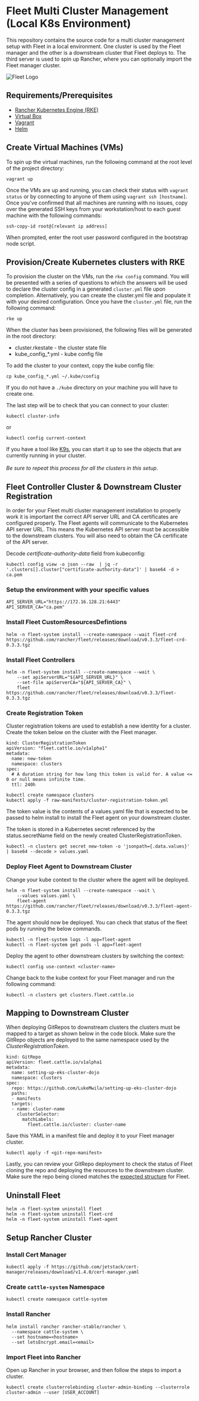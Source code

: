 # Fleet Multi Cluster Management (Local K8s Environment)
This repository contains the source code for a multi cluster management setup with Fleet in a local environment.
One cluster is used by the Fleet manager and the other is a downstream cluster that Fleet deploys to. The third server is used to spin up Rancher, where you can optionally import the Fleet manager cluster.

![Fleet Logo](Fleet.png)

## Requirements/Prerequisites
- [Rancher Kubernetes Engine (RKE)](https://rancher.com/docs/rke/latest/en/installation/)
- [Virtual Box](https://www.virtualbox.org/wiki/Downloads)
- [Vagrant](https://www.vagrantup.com/docs/installation)
- [Helm](https://helm.sh/docs/intro/install/)

## Create Virtual Machines (VMs)
To spin up the virtual machines, run the following command at the root level of the project directory:
```
vagrant up
```
Once the VMs are up and running, you can check their status with `vagrant status` or by connecting to anyone of them using `vagrant ssh [hostname]`. Once you've confirmed that all machines are running with no issues, copy over the generated SSH keys from your workstation/host to each guest machine with the following commands:
```
ssh-copy-id root@[relevant ip address]
```
When prompted, enter the root user password configured in the bootstrap node script.

## Provision/Create Kubernetes clusters with RKE
To provision the cluster on the VMs, run the `rke config` command. You will be presented with a series of questions to which the answers will be used to declare the cluster config in a generated `cluster.yml` file upon completion. Alternatively, you can create the cluster.yml file and populate it with your desired configuration. Once you have the `cluster.yml` file, run the following command:
```
rke up
```
When the cluster has been provisioned, the following files will be generated in the root directory:
- cluster.rkestate - the cluster state file 
- kube_config_*.yml - kube config file

To add the cluster to your context, copy the kube config file:
```
cp kube_config_*.yml ~/.kube/config
```
If you do not have a `./kube` directory on your machine you will have to create one. 

The last step will be to check that you can connect to your cluster:
```
kubectl cluster-info
```
or
```
kubectl config current-context
```
If you have a tool like [K9s](https://k9scli.io/), you can start it up to see the objects that are currently running in your cluster. 
<br><br>*Be sure to repeat this process for all the clusters in this setup*.

## Fleet Controller Cluster & Downstream Cluster Registration
In order for your Fleet multi cluster management installation to properly work it is important the correct API server URL and CA certificates are configured properly. The Fleet agents will communicate to the Kubernetes API server URL. This means the Kubernetes API server must be accessible to the downstream clusters. You will also need to obtain the CA certificate of the API server.

Decode *certificate-authority-data* field from kubeconfig:
```
kubectl config view -o json --raw  | jq -r '.clusters[].cluster["certificate-authority-data"]' | base64 -d > ca.pem
```

### Setup the environment with your specific values
```
API_SERVER_URL="https://172.16.128.21:6443"
API_SERVER_CA="ca.pem"
```

### Install Fleet CustomResourcesDefintions
```
helm -n fleet-system install --create-namespace --wait fleet-crd https://github.com/rancher/fleet/releases/download/v0.3.3/fleet-crd-0.3.3.tgz
```

### Install Fleet Controllers
```
helm -n fleet-system install --create-namespace --wait \
    --set apiServerURL="${API_SERVER_URL}" \
    --set-file apiServerCA="${API_SERVER_CA}" \
    fleet https://github.com/rancher/fleet/releases/download/v0.3.3/fleet-0.3.3.tgz
```

### Create Registration Token
Cluster registration tokens are used to establish a new identity for a cluster. Create the token below on the cluster with the Fleet manager.
```
kind: ClusterRegistrationToken
apiVersion: "fleet.cattle.io/v1alpha1"
metadata:
  name: new-token
  namespace: clusters
spec:
  # A duration string for how long this token is valid for. A value <= 0 or null means infinite time.
  ttl: 240h
```

```
kubectl create namespace clusters
kubectl apply -f raw-manifests/cluster-registration-token.yml
```

The token value is the contents of a values.yaml file that is expected to be passed to helm install to install the Fleet agent on your downstream cluster. 

The token is stored in a Kubernetes secret referenced by the status.secretName field on the newly created ClusterRegistrationToken.
```
kubectl -n clusters get secret new-token -o 'jsonpath={.data.values}' | base64 --decode > values.yaml
```

### Deploy Fleet Agent to Downstream Cluster
Change your kube context to the cluster where the agent will be deployed.
```
helm -n fleet-system install --create-namespace --wait \
    --values values.yaml \
    fleet-agent https://github.com/rancher/fleet/releases/download/v0.3.3/fleet-agent-0.3.3.tgz
```

The agent should now be deployed. You can check that status of the fleet pods by running the below commands.
```
kubectl -n fleet-system logs -l app=fleet-agent
kubectl -n fleet-system get pods -l app=fleet-agent
```

Deploy the agent to other downstream clusters by switching the context:
```
kubectl config use-context <cluster-name>
```

Change back to the kube context for your Fleet manager and run the following command:
```
kubectl -n clusters get clusters.fleet.cattle.io
```

## Mapping to Downstream Cluster
When deploying GitRepos to downstream clusters the clusters must be mapped to a target as shown below in the code block. Make sure the GitRepo objects are deployed to the same namespace used by the *ClusterRegistrationToken*.

```
kind: GitRepo
apiVersion: fleet.cattle.io/v1alpha1
metadata:
  name: setting-up-eks-cluster-dojo
  namespace: clusters
spec:
  repo: https://github.com/LukeMwila/setting-up-eks-cluster-dojo
  paths:
  - manifests
  targets:
  - name: cluster-name
    clusterSelector:
      matchLabels:
        fleet.cattle.io/cluster: cluster-name
```

Save this YAML in a manifest file and deploy it to your Fleet manager cluster. 
```
kubectl apply -f <git-repo-manifest>
```

Lastly, you can review your GitRepo deployment to check the status of Fleet cloning the repo and deploying the resources to the downstream cluster. Make sure the repo being cloned matches the [expected structure](http://fleet.rancher.io/gitrepo-structure/) for Fleet.

## Uninstall Fleet
```
helm -n fleet-system uninstall fleet
helm -n fleet-system uninstall fleet-crd
helm -n fleet-system uninstall fleet-agent
```

## Setup Rancher Cluster

### Install Cert Manager
```
kubectl apply -f https://github.com/jetstack/cert-manager/releases/download/v1.4.0/cert-manager.yaml
```

### Create `cattle-system` Namespace
```
kubectl create namespace cattle-system
```

### Install Rancher
```
helm install rancher rancher-stable/rancher \
  --namespace cattle-system \
  --set hostname=<hostname>
  --set letsEncrypt.email=<email>
```

### Import Fleet into Rancher
Open up Rancher in your browser, and then follow the steps to import a cluster.
```
kubectl create clusterrolebinding cluster-admin-binding --clusterrole cluster-admin --user [USER_ACCOUNT]
```
